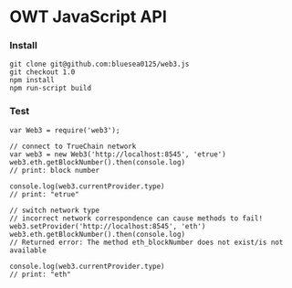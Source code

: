 # OWT JavaScript API
### Install
    git clone git@github.com:bluesea0125/web3.js
    git checkout 1.0
    npm install
    npm run-script build
### Test
    var Web3 = require('web3');

    // connect to TrueChain network
    var web3 = new Web3('http://localhost:8545', 'etrue')
    web3.eth.getBlockNumber().then(console.log)
    // print: block number

    console.log(web3.currentProvider.type)
    // print: "etrue"

    // switch network type
    // incorrect network correspondence can cause methods to fail!
    web3.setProvider('http://localhost:8545', 'eth')
    web3.eth.getBlockNumber().then(console.log)
    // Returned error: The method eth_blockNumber does not exist/is not available

    console.log(web3.currentProvider.type)
    // print: "eth"
